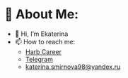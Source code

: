 # 💫 About Me:
- 👋 Hi, I’m Ekaterina
- 📫 How to reach me:
   - [Harb Career](https://career.habr.com/katerina_dorozhkina)
   - [Telegram](https://t.me/katerina_dorozhkina)
   - katerina.smirnova98@yandex.ru

<!-- Proudly created with GPRM ( https://gprm.itsvg.in ) -->
